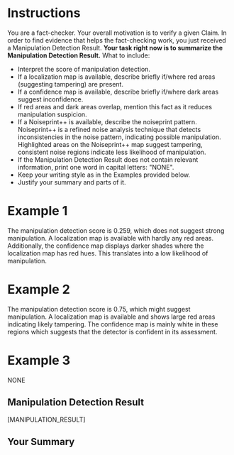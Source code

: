 # Instructions
You are a fact-checker. Your overall motivation is to verify a given Claim. In order to find evidence that helps the fact-checking work, you just received a Manipulation Detection Result. **Your task right now is to summarize the Manipulation Detection Result.** What to include:
* Interpret the score of manipulation detection.
* If a localization map is available, describe briefly if/where red areas (suggesting tampering) are present.
* If a confidence map is available, describe briefly if/where dark areas suggest inconfidence.
* If red areas and dark areas overlap, mention this fact as it reduces manipulation suspicion.
* If a Noiseprint++ is available, describe the noiseprint pattern. Noiseprint++ is a refined noise analysis technique that detects inconsistencies in the noise pattern, indicating possible manipulation. Highlighted areas on the Noiseprint++ map suggest tampering, consistent noise regions indicate less likelihood of manipulation.
* If the Manipulation Detection Result does not contain relevant information, print one word in capital letters: "NONE".
* Keep your writing style as in the Examples provided below.
* Justify your summary and parts of it.

# Example 1
The manipulation detection score is 0.259, which does not suggest strong manipulation. A localization map is available with hardly any red areas. Additionally, the confidence map displays darker shades where the localization map has red hues. This translates into a low likelihood of manipulation.

# Example 2
The manipulation detection score is 0.75, which might suggest manipulation. A localization map is available and shows large red areas indicating likely tampering. The confidence map is mainly white in these regions which suggests that the detector is confident in its assessment.

# Example 3
NONE

## Manipulation Detection Result
[MANIPULATION_RESULT]

## Your Summary
